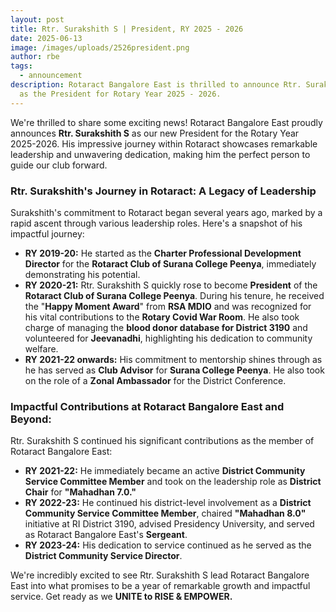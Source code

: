 ```yaml
---
layout: post
title: Rtr. Surakshith S | President, RY 2025 - 2026
date: 2025-06-13
image: /images/uploads/2526president.png
author: rbe
tags:
  - announcement
description: Rotaract Bangalore East is thrilled to announce Rtr. Surakshith S
  as the President for Rotary Year 2025 - 2026.
---
```

We're thrilled to share some exciting news! Rotaract Bangalore East proudly announces **Rtr. Surakshith S** as our new President for the Rotary Year 2025-2026. His impressive journey within Rotaract showcases remarkable leadership and unwavering dedication, making him the perfect person to guide our club forward.

### Rtr. Surakshith's Journey in Rotaract: A Legacy of Leadership

Surakshith's commitment to Rotaract began several years ago, marked by a rapid ascent through various leadership roles. Here's a snapshot of his impactful journey:

* **RY 2019-20:** He started as the **Charter Professional Development Director** for the **Rotaract Club of Surana College Peenya**, immediately demonstrating his potential.
* **RY 2020-21:** Rtr. Surakshith S quickly rose to become **President** of the **Rotaract Club of Surana College Peenya**. During his tenure, he received the "**Happy Moment Award**" from **RSA MDIO** and was recognized for his vital contributions to the **Rotary Covid War Room**. He also took charge of managing the **blood donor database for District 3190** and volunteered for **Jeevanadhi**, highlighting his dedication to community welfare.
* **RY 2021-22 onwards:** His commitment to mentorship shines through as he has served as **Club Advisor** for **Surana College Peenya**. He also took on the role of a **Zonal Ambassador** for the District Conference.

### Impactful Contributions at Rotaract Bangalore East and Beyond:

Rtr. Surakshith S continued his significant contributions as the member of Rotaract Bangalore East:

* **RY 2021-22:** He immediately became an active **District Community Service Committee Member** and took on the leadership role as **District Chair** for **"Mahadhan 7.0."**
* **RY 2022-23:** He continued his district-level involvement as a **District Community Service Committee Member**, chaired **"Mahadhan 8.0"** initiative at RI District 3190, advised Presidency University, and served as Rotaract Bangalore East's **Sergeant**.
* **RY 2023-24:** His dedication to service continued as he served as the **District Community Service Director**.

We're incredibly excited to see Rtr. Surakshith S lead Rotaract Bangalore East into what promises to be a year of remarkable growth and impactful service. Get ready as we **UNITE to RISE & EMPOWER.**